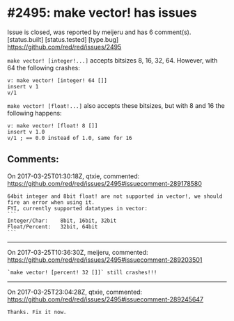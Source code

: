 
#2495: make vector! has issues
================================================================================
Issue is closed, was reported by meijeru and has 6 comment(s).
[status.built] [status.tested] [type.bug]
<https://github.com/red/red/issues/2495>

`make vector! [integer!...]` accepts bitsizes 8, 16, 32, 64. However, with 64 the following crashes:
```
v: make vector! [integer! 64 []]
insert v 1
v/1
```
`make vector! [float!...]` also accepts these bitsizes, but with 8 and 16 the following happens:
```
v: make vector! [float! 8 []]
insert v 1.0
v/1 ; == 0.0 instead of 1.0, same for 16
```
  


Comments:
--------------------------------------------------------------------------------

On 2017-03-25T01:30:18Z, qtxie, commented:
<https://github.com/red/red/issues/2495#issuecomment-289178580>

    64bit integer and 8bit float! are not supported in vector!, we should fire an error when using it.
    FYI, currently supported datatypes in vector:
    ```
    Integer/Char:    8bit, 16bit, 32bit
    Float/Percent:   32bit, 64bit
    ```

--------------------------------------------------------------------------------

On 2017-03-25T10:36:30Z, meijeru, commented:
<https://github.com/red/red/issues/2495#issuecomment-289203501>

    `make vector! [percent! 32 []]` still crashes!!!

--------------------------------------------------------------------------------

On 2017-03-25T23:04:28Z, qtxie, commented:
<https://github.com/red/red/issues/2495#issuecomment-289245647>

    Thanks. Fix it now.

